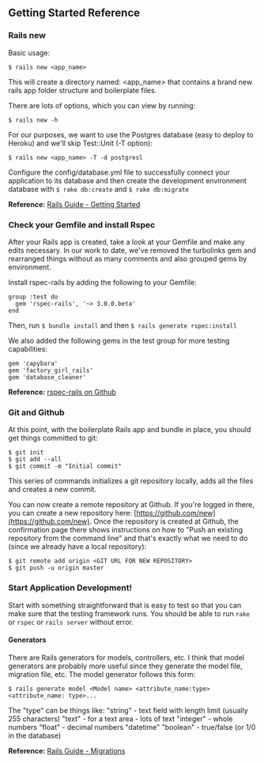 ## Getting Started Reference

### Rails new

Basic usage:

    $ rails new <app_name>
    
This will create a directory named: <app_name> that contains a brand new rails app folder structure and boilerplate files.

There are lots of options, which you can view by running:

    $ rails new -h

For our purposes, we want to use the Postgres database (easy to deploy to Heroku) and we'll skip Test::Unit (-T option):  

    $ rails new <app_name> -T -d postgresl  

Configure the config/database.yml file to successfully connect your application to its database and then create the development environment database with ```$ rake db:create``` and ```$ rake db:migrate```

**Reference:** [Rails Guide - Getting Started](http://guides.rubyonrails.org/getting_started.html)

### Check your Gemfile and install Rspec
After your Rails app is created, take a look at your Gemfile and make any edits necessary. In our work to date, we've removed the turbolinks gem and rearranged things without as many comments and also grouped gems by environment.

Install rspec-rails by adding the following to your Gemfile:

```
group :test do
  gem 'rspec-rails', '~> 3.0.0.beta'
end
```

Then, run ```$ bundle install```  and then ````$ rails generate rspec:install````  

We also added the following gems in the test group for more testing capabilities:  
    
    gem 'capybara'
    gem 'factory_girl_rails'
    gem 'database_cleaner'

**Reference:** [rspec-rails on Github](https://github.com/rspec/rspec-rails)

### Git and Github
At this point, with the boilerplate Rails app and bundle in place, you should get things committed to git:  
    
    $ git init
    $ git add --all
    $ git commit -m "Initial commit"  

This series of commands initializes a git repository locally, adds all the files and creates a new commit.

You can now create a remote repository at Github.  If you're logged in there, you can create a new repository here: [https://github.com/new](https://github.com/new).  Once the repository is created at Github, the confirmation page there shows instructions on how to "Push an existing repository from the command line" and that's exactly what we need to do (since we already have a local repository):  
    
    $ git remote add origin <GIT URL FOR NEW REPOSITORY>
    $ git push -u origin master

### Start Application Development!

Start with something straightforward that is easy to test so that you can make sure that the testing framework runs. You should be able to run ```rake``` or ```rspec``` or ```rails server``` without error.

#### Generators

There are Rails generators for models, controllers, etc.  I think that model generators are probably more useful since they generate the model file, migration file, etc.  The model generator follows this form:

```
$ rails generate model <Model name> <attribute_name:type> <attribute_name: type>...
```

The "type" can be things like:
"string" - text field with length limit (usually 255 characters)
"text" - for a text area - lots of text
"integer" - whole numbers
"float" - decimal numbers
"datetime"
"boolean" - true/false (or 1/0 in the database)

**Reference:** [Rails Guide - Migrations](http://guides.rubyonrails.org/migrations.html)
